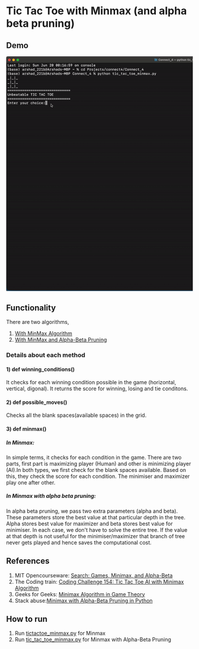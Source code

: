# Tic Tac Toe with Minmax (and alpha beta pruning)

## Demo
![](ezgif.com-gif-maker.gif)

## Functionality
There are two algorithms, 
1) [With MinMax Algorithm](https://github.com/Arshad221b/Connect_4/blob/master/tictactoe_minmax.py)
2) [With MinMax and Alpha-Beta Pruning](https://github.com/Arshad221b/Connect_4/blob/master/tic_tac_toe_minmax.py)

### Details about each method 
#### 1) def winning_conditions()
It checks for each winning condition possible in the game (horizontal, vertical, digonal). It returns the score for winning, losing and tie conditons.

#### 2) def possible_moves()
Checks all the blank spaces(available spaces) in the grid.

#### 3) def minmax()

##### In Minmax:
In simple terms, it checks for each condition in the game. There are two parts, first part is maximizing player (Human) and other is minimizing player (AI).In both types, we first check for the blank spaces available. Based on this, they check the score for each condition. The minimiser and maximizer play one after other. 

##### In Minmax with alpha beta pruning:
In alpha beta pruning, we pass two extra parameters (alpha and beta). These parameters store the best value at that particular depth in the tree. Alpha stores best value for maximizer and beta stores best value for minimiser. In each case, we don't have to solve the entire tree. If the value at that depth is not useful for the minimiser/maximizer that branch of tree never gets played and hence saves the computational cost. 

## References
1) MIT Opencourseware: [Search: Games, Minimax, and Alpha-Beta](https://youtu.be/STjW3eH0Cik)
3) The Coding train: [Coding Challenge 154: Tic Tac Toe AI with Minimax Algorithm](https://www.youtube.com/watch?v=trKjYdBASyQ)
4) Geeks for Geeks: [Minimax Algorithm in Game Theory](https://www.geeksforgeeks.org/minimax-algorithm-in-game-theory-set-4-alpha-beta-pruning/)
5) Stack abuse:[Minimax with Alpha-Beta Pruning in Python](https://stackabuse.com/minimax-and-alpha-beta-pruning-in-python)

## How to run
1) Run [tictactoe_minmax.py](https://github.com/Arshad221b/unbeatable_tic_tac_toe/blob/master/tictactoe_minmax.py) for Minmax
2) Run [tic_tac_toe_minmax.py](https://github.com/Arshad221b/unbeatable_tic_tac_toe/blob/master/tic_tac_toe_minmax.py) for Minmax with Alpha-Beta Pruning
